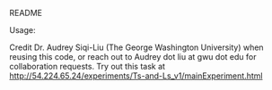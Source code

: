 README

Usage:

Credit Dr. Audrey Siqi-Liu (The George Washington University) when reusing this code, or reach out to Audrey dot liu at gwu dot edu for collaboration requests.
Try out this task at http://54.224.65.24/experiments/Ts-and-Ls_v1/mainExperiment.html
